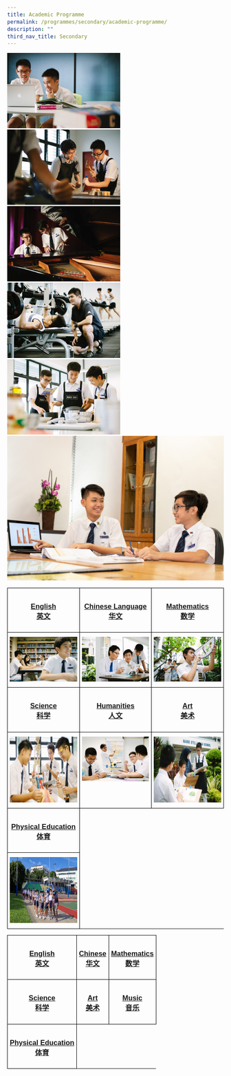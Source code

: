 ```yaml
---
title: Academic Programme
permalink: /programmes/secondary/academic-programme/
description: ""
third_nav_title: Secondary
---
```

![](/images/computer-science_v1.png)
![](/images/d&amp;t_v1.png)
![](/images/music_v1.png)
![](/images/pe_v1%20.png)
![](/images/food_consumer_v1.png)
![](/images/accounts.jpeg)
<style type="text/css">
.tg  {border-collapse:collapse;border-spacing:0;}
.tg td{border-color:black;border-style:solid;border-width:1px;font-family:Arial, sans-serif;font-size:14px;
  overflow:hidden;padding:10px 5px;word-break:normal;}
.tg th{border-color:black;border-style:solid;border-width:1px;font-family:Arial, sans-serif;font-size:14px;
  font-weight:normal;overflow:hidden;padding:10px 5px;word-break:normal;}
.tg .tg-0lax{text-align:left;vertical-align:top}
</style>
<table class="tg" style="table-layout: fixed; width: 100%;">
<thead>
  <tr>
    <td class="tg-0lax" style="width: 33.33%"><a href="/programmes/secondary/academic-programme/english/"><center><h3>English<br>英文</h3></center></a></td>
    <td class="tg-0lax" style="width: 33.33%"><a href="/programmes/secondary/academic-programme/chinese-language/"><center><h3>Chinese Language<br>华文</h3></center></a></td>
    <td class="tg-0lax" style="width: 33.33%"><a href="/programmes/secondary/academic-programme/mathematics/"><center><h3>Mathematics<br>数学</h3></center></a></td>
  </tr>
</thead>
<tbody>
  <tr>
    <td class="tg-0lax">
      <a href="/programmes/secondary/academic-programme/english/">
<img src="/images/english_v1.png" alt="english">
    </a></td>
    <td class="tg-0lax" style="text-align: center;">
      <a href="/programmes/secondary/academic-programme/chinese-language/">
        <img src="/images/chinese_v1.png" alt="chinese language" style="max-width: 100%; height: auto;">
      </a>
    </td>
    <td class="tg-0lax">
      <a href="/programmes/secondary/academic-programme/mathematics/">
        <img src="/images/maths_v1.png" style="max-width: 100%; height: auto;">
      </a>
    </td>
  </tr>
  <tr>
    <td class="tg-0lax" style="width: 33.33%"><a href="/programmes/secondary/academic-programme/science/"><center><h3>Science<br>科学</h3></center></a></td>
    <td class="tg-0lax" style="width: 33.33%"><a href="/programmes/secondary/academic-programme/humanities/"><center><h3>Humanities<br>人文</h3></center></a></td>
    <td class="tg-0lax" style="width: 33.33%"><a href="/programmes/secondary/academic-programme/art/"><center><h3>Art<br>美术</h3></center></a></td>
  </tr>
  <tr>
    <td class="tg-0lax"><a href="/programmes/secondary/academic-programme/science/">
<img src="/images/science_v1.png" alt="science" width="272" height="153">
</a></td>
    <td class="tg-0lax"><a href="/programmes/secondary/academic-programme/humanities/">
<img src="/images/humanities_v1.png" alt="humanities" style="max-width: 100%; height: auto;">
</a></td>
    <td class="tg-0lax"><a href="/programmes/secondary/academic-programme/art/">
<img src="/images/arts_v1.png" alt="arts" width="272" height="153">
</a></td>
  </tr>
  <tr>
    <td class="tg-0lax" style="width: 33.33%"><a href="/programmes/primary/academic-programme/physical-education/"><center><h3>Physical Education<br>体育</h3></center></a></td>
  </tr>
  <tr>
    <td class="tg-0lax"><a href="/programmes/primary/academic-programme/physical-education/">
<img src="/images/physical%20education.jpeg" alt="PE" width="272" height="153"></a></td>
</tr></tbody>
</table>


<style type="text/css">
.tg  {border-collapse:collapse;border-spacing:0;}
.tg td{border-color:black;border-style:solid;border-width:1px;font-family:Arial, sans-serif;font-size:14px;
  overflow:hidden;padding:10px 5px;word-break:normal;}
.tg th{border-color:black;border-style:solid;border-width:1px;font-family:Arial, sans-serif;font-size:14px;
  font-weight:normal;overflow:hidden;padding:10px 5px;word-break:normal;}
.tg .tg-0lax{text-align:left;vertical-align:top}
</style>
<table class="tg">
<thead>
  <tr>
    <td class="tg-0lax"><a href="/programmes/primary/academic-programme/english/"><center><h3>English<br>英文</h3></center></a></td>
    <td class="tg-0lax"><a href="/programmes/primary/academic-programme/chinese/"><center><h3>Chinese<br>华文</h3></center></a></td>
    <td class="tg-0lax"><a href="/programmes/primary/academic-programme/mathematics/"><center><h3>Mathematics<br>数学</h3></center></a></td>
  </tr>
</thead>
<tbody>
  <tr>
    <td class="tg-0lax"><a href="/programmes/primary/academic-programme/science/"><center><h3>Science<br>科学</h3></center></a></td>
    <td class="tg-0lax"><a href="/programmes/primary/academic-programme/art/"><center><h3>Art<br>美术</h3></center></a></td>
    <td class="tg-0lax"><a href="/programmes/primary/academic-programme/music/"><center><h3>Music<br>音乐</h3></center></a></td>
  </tr>
  <tr>
    <td class="tg-0lax"><a href="/programmes/primary/academic-programme/physical-education/"><center><h3>Physical Education<br>体育</h3></center></a></td>
  </tr>
</tbody>
</table>